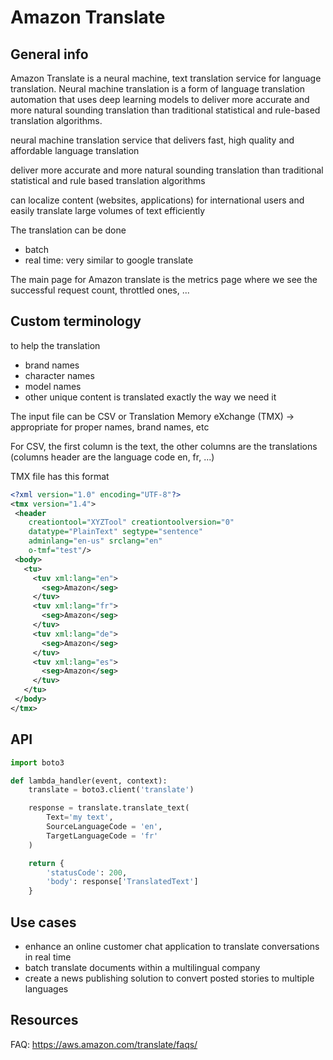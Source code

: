 # Amazon Translate

## General info
Amazon Translate is a neural machine, text translation service for language translation.
Neural machine translation is a form of language translation automation that uses deep learning models to deliver more 
accurate and more natural sounding translation than traditional statistical and rule-based translation algorithms.

neural machine translation service that delivers fast, high quality and affordable language translation

deliver more accurate and more natural sounding translation than traditional statistical and rule based translation algorithms

can localize content (websites, applications) for international users and easily translate large volumes of text efficiently

The translation can be done

* batch
* real time: very similar to google translate

The main page for Amazon translate is the metrics page where we see the successful request count, throttled ones, ...

## Custom terminology
to help the translation 

* brand names
* character names
* model names
* other unique content is translated exactly the way we need it

The input file can be CSV or Translation Memory eXchange (TMX) -> appropriate for proper names, brand names, etc

For CSV, the first column is the text, the other columns are the translations (columns header are the language code en, fr, ...)

TMX file has this format

```xml
<?xml version="1.0" encoding="UTF-8"?>
<tmx version="1.4">
 <header
    creationtool="XYZTool" creationtoolversion="0"
    datatype="PlainText" segtype="sentence"
    adminlang="en-us" srclang="en"
    o-tmf="test"/>
 <body>
   <tu>
     <tuv xml:lang="en">
       <seg>Amazon</seg>
     </tuv>
     <tuv xml:lang="fr">
       <seg>Amazon</seg>
     </tuv>
     <tuv xml:lang="de">
       <seg>Amazon</seg>
     </tuv>
     <tuv xml:lang="es">
       <seg>Amazon</seg>
     </tuv>
   </tu>   
 </body>
</tmx>
```

## API
```python
import boto3

def lambda_handler(event, context):
    translate = boto3.client('translate')

    response = translate.translate_text(
        Text='my text',
        SourceLanguageCode = 'en',
        TargetLanguageCode = 'fr'       
    )

    return {
        'statusCode': 200,
        'body': response['TranslatedText']
    }
```

## Use cases
* enhance an online customer chat application to translate conversations in real time
* batch translate documents within a multilingual company
* create a news publishing solution to convert posted stories to multiple languages

## Resources

FAQ:  https://aws.amazon.com/translate/faqs/